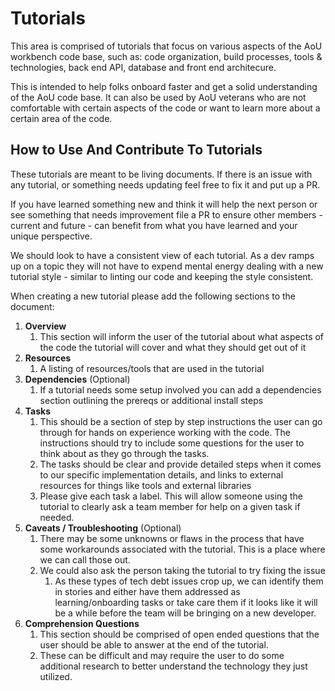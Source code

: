 # Tutorials

This area is comprised of tutorials that focus on various aspects of the AoU workbench code base, such as: code organization, build processes, tools & technologies, back end API, database and front end architecure.

This is intended to help folks onboard faster and get a solid understanding of the AoU code base. It can also be used by AoU veterans who are not comfortable with certain aspects of the code or want to learn more about a certain area of the code.
## How to Use And Contribute To Tutorials
These tutorials are meant to be living documents. If there is an issue with any tutorial, or something needs updating feel free to fix it and put up a PR.

If you have learned something new and think it will help the next person or see something that needs improvement file a PR to ensure other members - current and future - can benefit from what you have learned and your unique perspective.

We should look to have a consistent view of each tutorial. As a dev ramps up on a topic they will not have to expend mental energy dealing with a new tutorial style - similar to linting our code and keeping the style consistent.

When creating a new tutorial please add the following sections to the document:

1. **Overview**
   1. This section will inform the user of the tutorial about what aspects of the code the tutorial will cover and what they should get out of it
2. **Resources**
   1. A listing of resources/tools that are used in the tutorial
3. **Dependencies** (Optional)
   1. If a tutorial needs some setup involved you can add a dependencies section outlining the prereqs or additional install steps
4. **Tasks**
   1. This should be a section of step by step instructions the user can go through for hands on experience working with the code. The instructions should try to include some questions for the user to think about as they go through the tasks.
   2. The tasks should be clear and provide detailed steps when it comes to our specific implementation details, and links to external resources for things like tools and external libraries
   3. Please give each task a label. This will allow someone using the tutorial to clearly ask a team member for help on a given task if needed.
5. **Caveats / Troubleshooting** (Optional)
   1. There may be some unknowns or flaws in the process that have some workarounds associated with the tutorial. This is a place where we can call those out.
   2. We could also ask the person taking the tutorial to try fixing the issue
      1. As these types of tech debt issues crop up, we can identify them in stories and either have them addressed as learning/onboarding tasks or take care them if it looks like it will be a while before the team will be bringing on a new developer.
6. **Comprehension Questions**
   1. This section should be comprised of open ended questions that the user should be able to answer at the end of the tutorial.
   2. These can be difficult and may require the user to do some additional research to better understand the technology they just utilized.